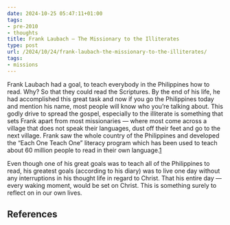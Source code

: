 ```yaml
---
date: 2024-10-25 05:47:11+01:00
tags:
- pre-2010
- thoughts
title: Frank Laubach — The Missionary to the Illiterates
type: post
url: /2024/10/24/frank-laubach-the-missionary-to-the-illiterates/
tags:
- missions
---
```




Frank Laubach had a goal, to teach everybody in the Philippines how to read. Why? So that they could read the Scriptures. By the end of his life, he had accomplished this great task and now if you go the Philippines today and mention his name, most people will know who you’re talking about. This godly drive to spread the gospel, especially to the illiterate is something that sets Frank apart from most missionaries — where most come across a village that does not speak their languages, dust off their feet and go to the next village. Frank saw the whole country of the Philippines and developed the “Each One Teach One” literacy program which has been used to teach about 60 million people to read in their own language.[1](#9d3c807a-0e28-4dfc-9957-943715169907)




Even though one of his great goals was to teach all of the Philippines to read, his greatest goals (according to his diary) was to live one day without any interruptions in his thought life in regard to Christ. That his entire day — every waking moment, would be set on Christ. This is something surely to reflect on in our own lives.





## References



